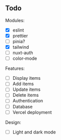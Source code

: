 ## Todo

Modules:

- [x] eslint
- [x] prettier
- [ ] pinia?
- [x] tailwind
- [ ] nuxt-auth
- [ ] color-mode

Features:

- [ ] Display items
- [ ] Add items
- [ ] Update items
- [ ] Delete items
- [ ] Authentication
- [ ] Database
- [ ] Vercel deployment

Design:

- [ ] Light and dark mode
